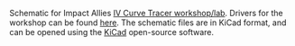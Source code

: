 Schematic for Impact Allies [IV Curve Tracer workshop/lab](https://www.impactallies.com/iv-curve-tracer-lab). Drivers for the workshop can be found [here](https://github.com/create-scada/iv-curve-tracer-wifi). The schematic files are in KiCad format, 
and can be opened using the [KiCad](https://www.kicad.org/) open-source software.
